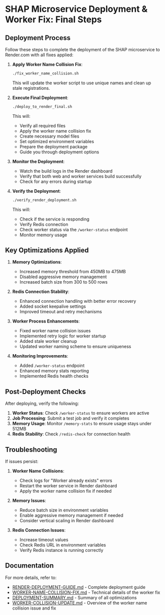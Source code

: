 # SHAP Microservice Deployment & Worker Fix: Final Steps

## Deployment Process

Follow these steps to complete the deployment of the SHAP microservice to Render.com with all fixes applied:

1. **Apply Worker Name Collision Fix**:
   ```bash
   ./fix_worker_name_collision.sh
   ```
   This will update the worker script to use unique names and clean up stale registrations.

2. **Execute Final Deployment**:
   ```bash
   ./deploy_to_render_final.sh
   ```
   This will:
   - Verify all required files
   - Apply the worker name collision fix
   - Create necessary model files
   - Set optimized environment variables
   - Prepare the deployment package
   - Guide you through deployment options

3. **Monitor the Deployment**:
   - Watch the build logs in the Render dashboard
   - Verify that both web and worker services build successfully
   - Check for any errors during startup

4. **Verify the Deployment**:
   ```bash
   ./verify_render_deployment.sh
   ```
   This will:
   - Check if the service is responding
   - Verify Redis connection
   - Check worker status via the `/worker-status` endpoint
   - Monitor memory usage

## Key Optimizations Applied

1. **Memory Optimizations**:
   - Increased memory threshold from 450MB to 475MB
   - Disabled aggressive memory management
   - Increased batch size from 300 to 500 rows

2. **Redis Connection Stability**:
   - Enhanced connection handling with better error recovery
   - Added socket keepalive settings
   - Improved timeout and retry mechanisms

3. **Worker Process Enhancements**:
   - Fixed worker name collision issues
   - Implemented retry logic for worker startup
   - Added stale worker cleanup
   - Updated worker naming scheme to ensure uniqueness

4. **Monitoring Improvements**:
   - Added `/worker-status` endpoint
   - Enhanced memory stats reporting
   - Implemented Redis health checks

## Post-Deployment Checks

After deploying, verify the following:

1. **Worker Status**: Check `/worker-status` to ensure workers are active
2. **Job Processing**: Submit a test job and verify it completes
3. **Memory Usage**: Monitor `/memory-stats` to ensure usage stays under 512MB
4. **Redis Stability**: Check `/redis-check` for connection health

## Troubleshooting

If issues persist:

1. **Worker Name Collisions**:
   - Check logs for "Worker already exists" errors
   - Restart the worker service in Render dashboard
   - Apply the worker name collision fix if needed

2. **Memory Issues**:
   - Reduce batch size in environment variables
   - Enable aggressive memory management if needed
   - Consider vertical scaling in Render dashboard

3. **Redis Connection Issues**:
   - Increase timeout values
   - Check Redis URL in environment variables
   - Verify Redis instance is running correctly

## Documentation

For more details, refer to:
- [RENDER-DEPLOYMENT-GUIDE.md](RENDER-DEPLOYMENT-GUIDE.md) - Complete deployment guide
- [WORKER-NAME-COLLISION-FIX.md](WORKER-NAME-COLLISION-FIX.md) - Technical details of the worker fix
- [DEPLOYMENT-SUMMARY.md](DEPLOYMENT-SUMMARY.md) - Summary of all optimizations
- [WORKER-COLLISION-UPDATE.md](WORKER-COLLISION-UPDATE.md) - Overview of the worker name collision issue and fix
